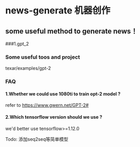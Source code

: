 # news-generate 机器创作


## some useful method to generate news！

###1.gpt_2

### Some useful toos and project 
texar/examples/gpt-2 


### FAQ 
#### 1.Whether we could use 1080ti to train opt-2 model ? 
refer to https://www.gwern.net/GPT-2#

#### 2.Which tensorflow version should we use ? 
we'd better use tensorflow>=1.12.0 

Todo: 添加seq2seq等简单模型
